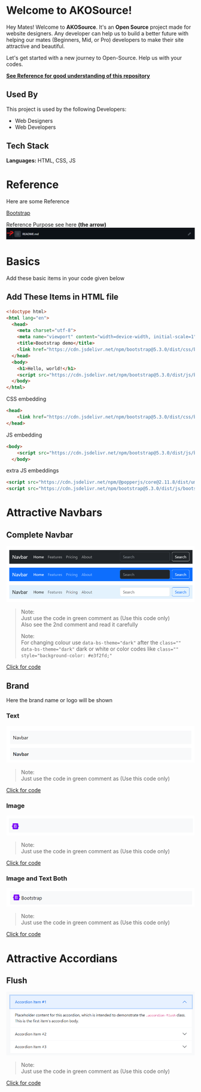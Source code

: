 # Welcome to AKOSource!

Hey Mates! Welcome to **AKOSource**. It's an **Open Source** project made for website designers. Any developer can help us to build a better future with helping our mates (Beginners, Mid, or Pro) developers to make their site attractive and beautiful.

Let's get started with a new journey to Open-Source. Help us with your codes.

[**See Reference for good understanding of this repository**](#Reference)


## Used By

This project is used by the following Developers:

- Web Designers
- Web Developers


## Tech Stack

**Languages:** HTML, CSS, JS
# Reference

Here are some Reference


[Bootstrap](https://getbootstrap.com/docs/5.2/getting-started/introduction/)

Reference Purpose see here **(the arrow)**
<img src="./Reference/Reference.png" />


# Basics
Add these basic items in your code given below
## Add These Items in HTML file

```html
<!doctype html>
<html lang="en">
  <head>
    <meta charset="utf-8">
    <meta name="viewport" content="width=device-width, initial-scale=1">
    <title>Bootstrap demo</title>
    <link href="https://cdn.jsdelivr.net/npm/bootstrap@5.3.0/dist/css/bootstrap.min.css" rel="stylesheet" integrity="sha384-9ndCyUaIbzAi2FUVXJi0CjmCapSmO7SnpJef0486qhLnuZ2cdeRhO02iuK6FUUVM" crossorigin="anonymous">
  </head>
  <body>
    <h1>Hello, world!</h1>
    <script src="https://cdn.jsdelivr.net/npm/bootstrap@5.3.0/dist/js/bootstrap.bundle.min.js" integrity="sha384-geWF76RCwLtnZ8qwWowPQNguL3RmwHVBC9FhGdlKrxdiJJigb/j/68SIy3Te4Bkz" crossorigin="anonymous"></script>
  </body>
</html>
```

CSS embedding
```html
<head>
    <link href="https://cdn.jsdelivr.net/npm/bootstrap@5.3.0/dist/css/bootstrap.min.css" rel="stylesheet" integrity="sha384-9ndCyUaIbzAi2FUVXJi0CjmCapSmO7SnpJef0486qhLnuZ2cdeRhO02iuK6FUUVM" crossorigin="anonymous">
</head>
```

JS embedding

```html
<body>
    <script src="https://cdn.jsdelivr.net/npm/bootstrap@5.3.0/dist/js/bootstrap.bundle.min.js" integrity="sha384-geWF76RCwLtnZ8qwWowPQNguL3RmwHVBC9FhGdlKrxdiJJigb/j/68SIy3Te4Bkz" crossorigin="anonymous"></script>
  </body>
```

extra JS embeddings

```html
<script src="https://cdn.jsdelivr.net/npm/@popperjs/core@2.11.8/dist/umd/popper.min.js" integrity="sha384-I7E8VVD/ismYTF4hNIPjVp/Zjvgyol6VFvRkX/vR+Vc4jQkC+hVqc2pM8ODewa9r" crossorigin="anonymous"></script>
<script src="https://cdn.jsdelivr.net/npm/bootstrap@5.3.0/dist/js/bootstrap.min.js" integrity="sha384-fbbOQedDUMZZ5KreZpsbe1LCZPVmfTnH7ois6mU1QK+m14rQ1l2bGBq41eYeM/fS" crossorigin="anonymous"></script>
```

# Attractive Navbars

## Complete Navbar
<img src="./Navbars/pics/Nav_1.png" />

> Note: <br>
> Just use the code in green comment as (Use this code only) <br>
> Also see the 2nd comment and read it carefully
>
> Note: <br>
> For changing colour use `data-bs-theme="dark"` after the `class="" data-bs-theme="dark"` dark or white or color codes like `class="" style="background-color: #e3f2fd;"`

[Click for code](./Navbars/Navbar_1.html)

## Brand
Here the brand name or logo will be shown

### Text
<img src="./Navbars/pics/Nav_2_text.png" />

> Note: <br>
> Just use the code in green comment as (Use this code only) <br>

[Click for code](./Navbars/Navbar_2_brandtext.html)

### Image
<img src="./Navbars/pics/Nav_2_img.png" />

> Note: <br>
> Just use the code in green comment as (Use this code only) <br>

[Click for code](./Navbars/Navbar_2_brandimg.html)

### Image and Text Both
<img src="./Navbars/pics/Nav_2_imgtxt.png" />

> Note: <br>
> Just use the code in green comment as (Use this code only) <br>

[Click for code](./Navbars/Navbar_2_imgtext.html)

# Attractive Accordians

## Flush

<img src="./Accordians/Pics/Flush.png" />

> Note: <br>
> Just use the code in green comment as (Use this code only) <br>

[Click for code](./Accordians/flush.html)
